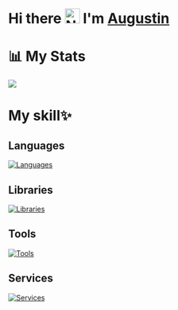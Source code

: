 # Hi there <img src="https://media.giphy.com/media/hvRJCLFzcasrR4ia7z/giphy.gif" width="30" alt="Nelson"> I'm <a href="https://github.com/nelsonmurua913/" color="white" target="_blank">Augustin</a></h1>
# 📊 My Stats
![](http://github-profile-summary-cards.vercel.app/api/cards/profile-details?username=AugustinBriolon&theme=github_dark)

# My skill✨
## Languages
[![Languages](https://skillicons.dev/icons?i=ts,js,html,ts,py)](https://github.com/AugustinBriolon)
## Libraries
[![Libraries](https://skillicons.dev/icons?i=nextjs,react,nodejs,vue,nuxtjs,tailwind,express)](https://github.com/AugustinBriolon)
## Tools
[![Tools](https://skillicons.dev/icons?i=figma,xd)](https://github.com/AugustinBriolon)
## Services
[![Services](https://skillicons.dev/icons?i=github,postman)](https://github.com/AugustinBriolon)


